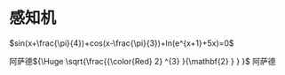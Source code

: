 # 感知机

$sin(x+\frac{\pi}{4})+cos(x-\frac{\pi}{3})+ln(e^{x+1}+5x)=0$

阿萨德${\Huge \sqrt{\frac{{\color{Red} 2} ^{3} }{\mathbf{2} } } }$
阿萨德